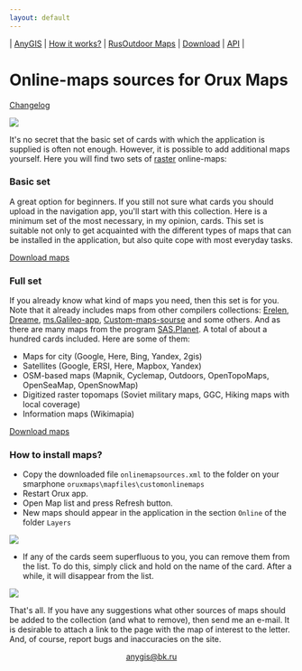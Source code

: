 ```yaml
---
layout: default
---
```


| [AnyGIS][01] | [How it works?][02] | [RusOutdoor Maps][03] | [Download][04] | [API][05] |


[01]: https://anygis.ru/index_en
[02]: https://anygis.ru/Web/Html/Description_en
[03]: https://anygis.ru/Web/Html/RusOutdoor_en
[04]: https://anygis.ru/Web/Html/DownloadPage_en
[05]: https://anygis.ru/Web/Html/Api_en
[07]: https://anygis.ru/Web/Html/Vektor_and_raster_en




# Online-maps sources for Orux Maps

[Changelog][0]

[0]: https://anygis.ru/Web/Html/Changelog_en

![](https://anygis.ru/Web/Img/4mapsOrux.png)



It's no secret that the basic set of cards with which the application is supplied is often not enough. However, it is possible to add additional maps yourself. Here you will find two sets of [raster][07] online-maps:

### Basic set
A great option for beginners. If you still not sure what cards you should upload in the navigation app, you'll start with this collection. Here is a minimum set of the most necessary, in my opinion, cards.  This set is suitable not only to get acquainted with the different types of maps that can be installed in the application, but also quite cope with most everyday tasks. 

[Download maps][2]


[1]: https://shuriktravel.ru/maps/

[2]: https://anygis.herokuapp.com/download/orux_short_en/onlinemapsources.xml




### Full set
If you already know what kind of maps you need, then this set is for you. Note that it already includes maps from other compilers collections: [Erelen][6], [Dreame][7], [ms.Galileo-app][8], [Custom-maps-sourse][9] and some others. And as there are many maps from the program [SAS.Planet][10]. A total of about a hundred cards included. Here are some of them:

- Maps for city (Google, Here, Bing, Yandex, 2gis)
- Satellites (Google, ERSI, Here, Mapbox, Yandex) 
- OSM-based maps (Mapnik, Cyclemap, Outdoors, OpenTopoMaps, OpenSeaMap, OpenSnowMap)
- Digitized raster topomaps (Soviet military maps, GGC, Hiking maps with local coverage)
- Information maps (Wikimapia)

[Download maps][11]



[5]: https://github.com/nnngrach/AnyGIS_maps/tree/master/Experimantal_area
[6]: https://melda.ru/locus/maps/
[7]: https://4pda.ru/forum/index.php?showtopic=210573&st=3060#entry52768866
[8]: https://ms.galileo-app.com/
[9]: https://custom-map-source.appspot.com/
[10]: https://www.sasgis.org/

[11]: https://anygis.herokuapp.com/download/orux_full_en/onlinemapsources.xml




### How to install maps?

* Copy the downloaded file `onlinemapsources.xml` to the folder on your smarphone  `oruxmaps\mapfiles\customonlinemaps`
* Restart Orux app.
* Open Map list and press Refresh button. 
* New maps should appear in the application in the section `Online` of the folder `Layers`

![](https://anygis.ru/Web/Img/oruxMapUpdater.png)

* If any of the cards seem superfluous to you, you can remove them from the list. To do this, simply click and hold on the name of the card. After a while, it will disappear from the list.

![](https://anygis.ru/Web/Img/oruxMapDeleter.png)


That's all. If you have any suggestions what other sources of maps should be added to the collection (and what to remove), then send me an e-mail. It is desirable to attach a link to the page with the map of interest to the letter. And, of course, report bugs and inaccuracies on the site.


<p align="center">
<a href="mailto:anygis@bk.ru">anygis@bk.ru</a> 
</p>

